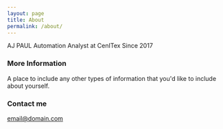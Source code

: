 ```yaml
---
layout: page
title: About
permalink: /about/
---
```


AJ PAUL
Automation Analyst at CenITex
Since 2017

### More Information

A place to include any other types of information that you'd like to include about yourself.

### Contact me

[email@domain.com](mailto:email@domain.com)